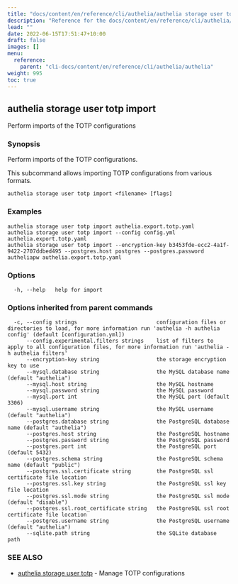```yaml
---
title: "docs/content/en/reference/cli/authelia/authelia storage user totp import"
description: "Reference for the docs/content/en/reference/cli/authelia/authelia storage user totp import command."
lead: ""
date: 2022-06-15T17:51:47+10:00
draft: false
images: []
menu:
  reference:
    parent: "cli-docs/content/en/reference/cli/authelia/authelia"
weight: 995
toc: true
---
```


## authelia storage user totp import

Perform imports of the TOTP configurations

### Synopsis

Perform imports of the TOTP configurations.

This subcommand allows importing TOTP configurations from various formats.

```
authelia storage user totp import <filename> [flags]
```

### Examples

```
authelia storage user totp import authelia.export.totp.yaml
authelia storage user totp import --config config.yml authelia.export.totp.yaml
authelia storage user totp import --encryption-key b3453fde-ecc2-4a1f-9422-2707ddbed495 --postgres.host postgres --postgres.password autheliapw authelia.export.totp.yaml
```

### Options

```
  -h, --help   help for import
```

### Options inherited from parent commands

```
  -c, --config strings                         configuration files or directories to load, for more information run 'authelia -h authelia config' (default [configuration.yml])
      --config.experimental.filters strings    list of filters to apply to all configuration files, for more information run 'authelia -h authelia filters'
      --encryption-key string                  the storage encryption key to use
      --mysql.database string                  the MySQL database name (default "authelia")
      --mysql.host string                      the MySQL hostname
      --mysql.password string                  the MySQL password
      --mysql.port int                         the MySQL port (default 3306)
      --mysql.username string                  the MySQL username (default "authelia")
      --postgres.database string               the PostgreSQL database name (default "authelia")
      --postgres.host string                   the PostgreSQL hostname
      --postgres.password string               the PostgreSQL password
      --postgres.port int                      the PostgreSQL port (default 5432)
      --postgres.schema string                 the PostgreSQL schema name (default "public")
      --postgres.ssl.certificate string        the PostgreSQL ssl certificate file location
      --postgres.ssl.key string                the PostgreSQL ssl key file location
      --postgres.ssl.mode string               the PostgreSQL ssl mode (default "disable")
      --postgres.ssl.root_certificate string   the PostgreSQL ssl root certificate file location
      --postgres.username string               the PostgreSQL username (default "authelia")
      --sqlite.path string                     the SQLite database path
```

### SEE ALSO

* [authelia storage user totp](authelia_storage_user_totp.md)	 - Manage TOTP configurations

